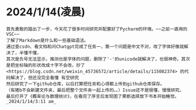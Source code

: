 # 2024/1/14(凌晨)
    首先勇敢的踏出了一步，今天花了很多时间研究并配置好了Pycharm的环境。~~之前一直用的VSC~~
    了解了Markdown是什么和一些基础语法。
    通过查csdn、看文档和问Chatgpt完成了任务一，第一个问题是中文不对，改了字体好像就解决了，半懂不懂，
    其次是负号无法显示，推测也是字体的问题，删除了'-'的unicode就解决了，也很神奇。其次是把坐标轴的形状改成十字不会改，抄了<https://blog.csdn.net/weixin_45736572/article/details/115082374> 的代码解决了，但还没完全看懂 有空研究
    然后研究了一下github仓库，以后打算把任务和心得都上传到github仓库保存。
    （有猪b不会新建文件夹，最后把整个文件夹一起上传的。。）Issue还不是很懂，慢慢研究。
    最后打开了《概率论与数理统计》，在看完了序言后发现困了果断选择放下书本开始睡觉。
    _2024/1/14/3:11 am_
